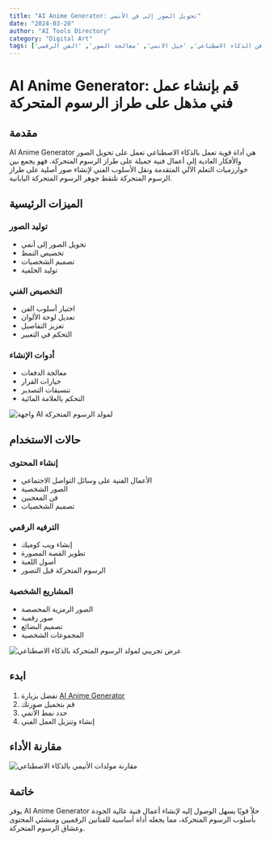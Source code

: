 ```yaml
---
title: "AI Anime Generator: تحويل الصور إلى فن الأنمي"
date: "2024-03-20"
author: "AI Tools Directory"
category: "Digital Art"
tags: ['فن الذكاء الاصطناعي', 'جيل الانمي', 'معالجة الصور', 'الفن الرقمي']
---
```

# AI Anime Generator: قم بإنشاء عمل فني مذهل على طراز الرسوم المتحركة

## مقدمة

AI Anime Generator هي أداة قوية تعمل بالذكاء الاصطناعي تعمل على تحويل الصور والأفكار العادية إلى أعمال فنية جميلة على طراز الرسوم المتحركة. فهو يجمع بين خوارزميات التعلم الآلي المتقدمة ونقل الأسلوب الفني لإنشاء صور أصلية على طراز الرسوم المتحركة تلتقط جوهر الرسوم المتحركة اليابانية.

## الميزات الرئيسية

### توليد الصور
- تحويل الصور إلى أنمي
- تخصيص النمط
- تصميم الشخصيات
- توليد الخلفية

### التخصيص الفني
- اختيار أسلوب الفن
- تعديل لوحة الألوان
- تعزيز التفاصيل
- التحكم في التعبير

### أدوات الإنشاء
- معالجة الدفعات
- خيارات القرار
- تنسيقات التصدير
- التحكم بالعلامة المائية

![واجهة AI لمولد الرسوم المتحركة](/imgs/ai-anime-generator/interface.jpg)

## حالات الاستخدام

### إنشاء المحتوى
- الأعمال الفنية على وسائل التواصل الاجتماعي
- الصور الشخصية
- فن المعجبين
- تصميم الشخصيات

### الترفيه الرقمي
- إنشاء ويب كوميك
- تطوير القصة المصورة
- أصول اللعبة
- الرسوم المتحركة قبل التصور

### المشاريع الشخصية
- الصور الرمزية المخصصة
- صور رقمية
- تصميم البضائع
- المجموعات الشخصية

![عرض تجريبي لمولد الرسوم المتحركة بالذكاء الاصطناعي](/imgs/ai-anime-generator/demo.jpg)

## ابدء

1. تفضل بزيارة [AI Anime Generator](https://ai-anime-generator.com)
2. قم بتحميل صورتك
3. حدد نمط الأنمي
4. إنشاء وتنزيل العمل الفني

## مقارنة الأداء

![مقارنة مولدات الأنيمي بالذكاء الاصطناعي](/imgs/ai-anime-generator/comparison.jpg)

## خاتمة

يوفر AI Anime Generator حلاً قويًا يسهل الوصول إليه لإنشاء أعمال فنية عالية الجودة بأسلوب الرسوم المتحركة، مما يجعله أداة أساسية للفنانين الرقميين ومنشئي المحتوى وعشاق الرسوم المتحركة.
